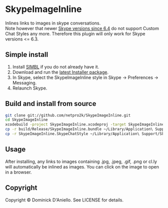 # SkypeImageInline

Inlines links to images in skype conversations.  
Note however that newer [Skype versions since 6.4](http://blogs.skype.com/2013/05/15/skype-6-4-for-mac-with-easier-to-use-instant-messaging/) do not support Custom Chat Styles any more. Therefore this plugin will only work for Skype versions <= 6.3.

## Simple install

1. Install [SIMBL](http://www.culater.net/software/SIMBL/SIMBL.php) if you do not already have it.
2. Download and run the [latest Installer package](https://github.com/netpro2k/SkypeImageInline/raw/master/Installers/SkypeImageInline-1.1.pkg).
3. In Skype, select the SkypeImageInline style in Skype -> Preferences -> Messaging.
4. Relaunch Skype.

## Build and install from source

```bash
git clone git://github.com/netpro2k/SkypeImageInline.git
cd SkypeImageInline
xcodebuild -project SkypeImageInline.xcodeproj -target SkypeImageInline -configuration Release build
cp -r build/Release/SkypeImageInline.bundle ~/Library/Application\ Support/SIMBL/Plugins/
cp -r SkypeImageInline.SkypeChatStyle ~/Library/Application\ Support/Skype/ChatStyles/
```

## Usage

After installing, any links to images containing .jpg, .jpeg, .gif, .png or cl.ly will automatically be inlined as images. You can click on the image to open in a browser.

## Copyright

Copyright &copy; Dominick D'Aniello. See LICENSE for details.
